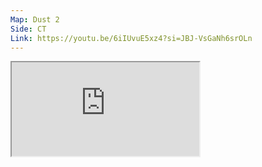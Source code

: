 ```yaml
---
Map: Dust 2
Side: CT
Link: https://youtu.be/6iIUvuE5xz4?si=JBJ-VsGaNh6srOLn
---
```


<iframe allowFullScreen=True class="grenLineUp" src="https://www.youtube.com/embed/6iIUvuE5xz4"></iframe>
